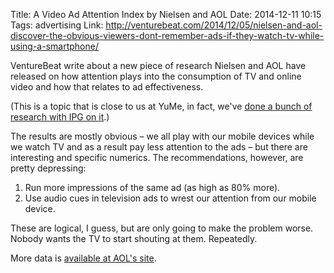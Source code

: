 Title: A Video Ad Attention Index by Nielsen and AOL
Date: 2014-12-11 10:15
Tags: advertising
Link: http://venturebeat.com/2014/12/05/nielsen-and-aol-discover-the-obvious-viewers-dont-remember-ads-if-they-watch-tv-while-using-a-smartphone/

VentureBeat write about a new piece of research Nielsen and AOL have released on how attention plays
into the consumption of TV and online video and how that relates to ad effectiveness.

(This is a topic that is close to us at YuMe, in fact, we've
[done a bunch of research with IPG on it][yume-research].)

The results are mostly obvious – we all play with our mobile devices while we watch TV and
as a result pay less attention to the ads – but there are interesting and specific numerics. The
recommendations, however, are pretty depressing:

1. Run more impressions of the same ad (as high as 80% more).
2. Use audio cues in television ads to wrest our attention from our mobile device.

These are logical, I guess, but are only going to make the problem worse. Nobody wants the TV to
start shouting at them. Repeatedly.

More data is [available at AOL's site][aol-research].

[aol-research]: http://advertising.aol.com/blog/video-attention-index-measuring-shifting-value-tv-and-olv-advertising-0
[yume-research]: http://www.yume.com/PursuitofAttention/